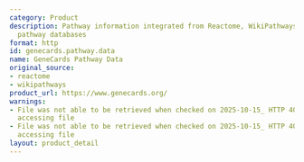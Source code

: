 ```yaml
---
category: Product
description: Pathway information integrated from Reactome, WikiPathways and other
  pathway databases
format: http
id: genecards.pathway.data
name: GeneCards Pathway Data
original_source:
- reactome
- wikipathways
product_url: https://www.genecards.org/
warnings:
- File was not able to be retrieved when checked on 2025-10-15_ HTTP 403 error when
  accessing file
- File was not able to be retrieved when checked on 2025-10-15_ HTTP 403 error when
  accessing file
layout: product_detail
---
```

